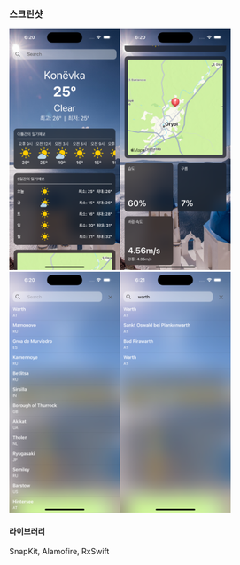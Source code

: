 ### 스크린샷

<img src="Screenshots/Screenshot1.png" width="200px"><img src="Screenshots/Screenshot2.png" width="200px"><img src="Screenshots/Screenshot3.png" width="200px"><img src="Screenshots/Screenshot4.png" width="200px">

#### 라이브러리

SnapKit, Alamofire, RxSwift

